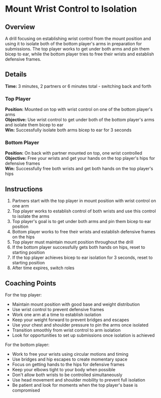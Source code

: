 # Mount Wrist Control to Isolation

## Overview
A drill focusing on establishing wrist control from the mount position and using it to isolate both of the bottom player's arms in preparation for submissions. The top player works to get under both arms and pin them bicep to ear, while the bottom player tries to free their wrists and establish defensive frames.

## Details
**Time:** 3 minutes, 2 partners or 6 minutes total - switching back and forth

### Top Player
**Position:** Mounted on top with wrist control on one of the bottom player's arms  
**Objective:** Use wrist control to get under both of the bottom player's arms and isolate them bicep to ear  
**Win:** Successfully isolate both arms bicep to ear for 3 seconds  

### Bottom Player
**Position:** On back with partner mounted on top, one wrist controlled  
**Objective:** Free your wrists and get your hands on the top player's hips for defensive frames  
**Win:** Successfully free both wrists and get both hands on the top player's hips  

## Instructions
1. Partners start with the top player in mount position with wrist control on one arm
2. Top player works to establish control of both wrists and use this control to isolate the arms
3. Top player's goal is to get under both arms and pin them bicep to ear position
4. Bottom player works to free their wrists and establish defensive frames on the hips
5. Top player must maintain mount position throughout the drill
6. If the bottom player successfully gets both hands on hips, reset to starting position
7. If the top player achieves bicep to ear isolation for 3 seconds, reset to starting position
8. After time expires, switch roles

## Coaching Points
For the top player:
- Maintain mount position with good base and weight distribution
- Use wrist control to prevent defensive frames
- Work one arm at a time to establish isolation
- Keep your weight forward to prevent bridges and escapes
- Use your chest and shoulder pressure to pin the arms once isolated
- Transition smoothly from wrist control to arm isolation
- Look for opportunities to set up submissions once isolation is achieved

For the bottom player:
- Work to free your wrists using circular motions and timing
- Use bridges and hip escapes to create momentary space
- Focus on getting hands to the hips for defensive frames
- Keep your elbows tight to your body when possible
- Don't allow both wrists to be controlled simultaneously
- Use head movement and shoulder mobility to prevent full isolation
- Be patient and look for moments when the top player's base is compromised
